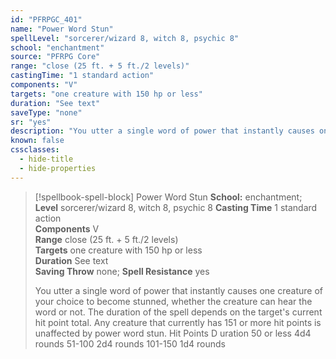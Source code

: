 ```yaml
---
id: "PFRPGC_401"
name: "Power Word Stun"
spellLevel: "sorcerer/wizard 8, witch 8, psychic 8"
school: "enchantment"
source: "PFRPG Core"
range: "close (25 ft. + 5 ft./2 levels)"
castingTime: "1 standard action"
components: "V"
targets: "one creature with 150 hp or less"
duration: "See text"
saveType: "none"
sr: "yes"
description: "You utter a single word of power that instantly causes one creature of your choice to become stunned, whether the creature can hear the word or not. The duration of the spell depends on the target's current hit point total. Any creature that currently has 151 or more hit points is unaffected by power word stun. Hit Points D uration 50 or less 4d4 rounds 51-100 2d4 rounds 101-150 1d4 rounds"
known: false
cssclasses:
  - hide-title
  - hide-properties
---
```


> [!spellbook-spell-block] Power Word Stun
> **School:** enchantment; **Level** sorcerer/wizard 8, witch 8, psychic 8
> **Casting Time** 1 standard action  
> **Components** V  
> **Range** close (25 ft. + 5 ft./2 levels)  
> **Targets** one creature with 150 hp or less  
> **Duration** See text  
> **Saving Throw** none; **Spell Resistance** yes
> 
> You utter a single word of power that instantly causes one creature of your choice to become stunned, whether the creature can hear the word or not. The duration of the spell depends on the target's current hit point total. Any creature that currently has 151 or more hit points is unaffected by power word stun. Hit Points D uration 50 or less 4d4 rounds 51-100 2d4 rounds 101-150 1d4 rounds
